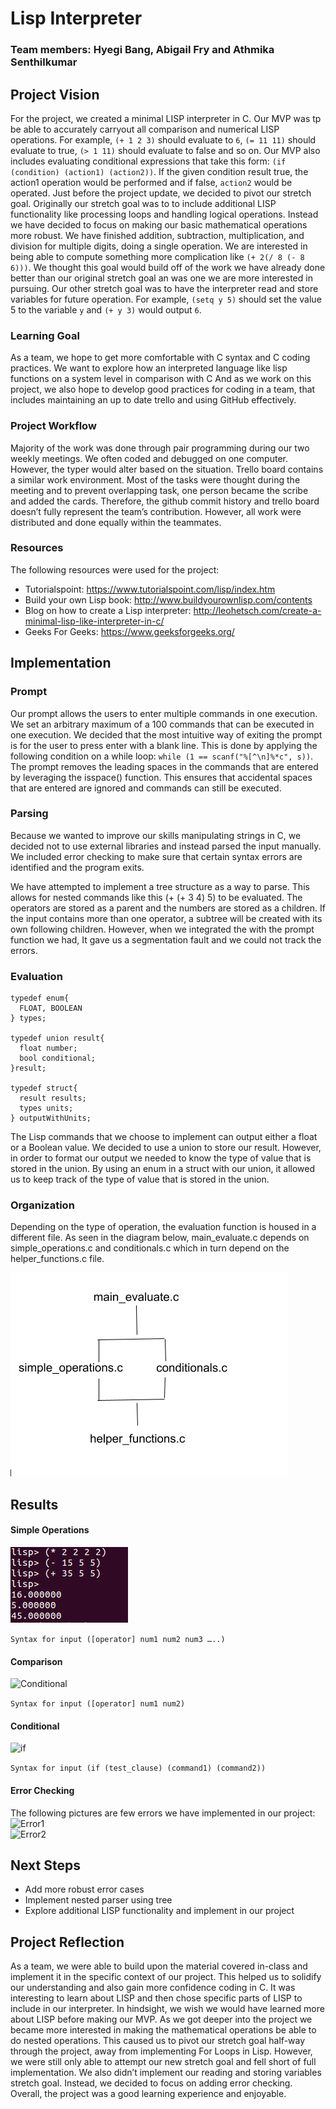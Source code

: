 # Lisp Interpreter
### Team members: Hyegi Bang, Abigail Fry and Athmika Senthilkumar

## Project Vision
For the project, we created a minimal LISP interpreter in C. Our MVP was tp be able to accurately carryout all comparison and numerical LISP operations. For example, ```(+ 1 2 3)``` should evaluate to ```6```, ```(= 11 11)``` should evaluate to true, ```(> 1 11)``` should evaluate to false and so on. Our MVP also includes evaluating conditional expressions that take this form: ```(if (condition) (action1) (action2))```. If the given condition result true, the action1 operation would be performed and if false, ```action2``` would be operated. 
Just before the project update, we decided to pivot our stretch goal.  Originally our stretch goal was to to include additional LISP functionality like processing loops and handling logical operations.  Instead we have decided to focus on making our basic mathematical operations more robust.  We have finished addition, subtraction, multiplication, and division for multiple digits, doing a single operation.  We are interested in being able to compute something more complication like ```(+ 2(/ 8 (- 8 6)))```.  We thought this goal would build off of the work we have already done better than our original stretch goal an was one we are more interested in pursuing.
Our other stretch goal was to have the interpreter read and store variables for future operation. For example, ```(setq y 5)``` should set the value 5 to the variable ```y``` and ```(+ y 3)``` would output ```6```. 

### Learning Goal
As a team, we hope to get more comfortable with C syntax and C coding practices. We want to explore how an interpreted language like lisp functions on a system level in comparison with C  And as we work on this project, we also hope to develop good practices for coding in a team, that includes maintaining an up to date trello and using GitHub effectively. 

### Project Workflow
Majority of the work was done through pair programming during our two weekly meetings. We often coded and debugged on one 
computer. However, the typer would alter based on the situation. Trello board contains a similar work environment. Most of 
the tasks were thought during the meeting and to prevent overlapping task, one person became the scribe and added the cards.
Therefore, the github commit history and trello board doesn’t fully represent the team’s contribution. However, all work were
distributed and done equally within the teammates. 

### Resources 
The following resources were used for the project: <br/>
* Tutorialspoint: https://www.tutorialspoint.com/lisp/index.htm
* Build your own Lisp book: http://www.buildyourownlisp.com/contents
* Blog on how to create a Lisp interpreter: http://leohetsch.com/create-a-minimal-lisp-like-interpreter-in-c/
* Geeks For Geeks: https://www.geeksforgeeks.org/

## Implementation 
### Prompt 
Our prompt allows the users to enter multiple commands in one execution. We set an arbitrary maximum of a 100 commands that 
can be executed in one execution. We decided that the most intuitive way of exiting the prompt is for the user to press enter
with a blank line. This is done by applying the following condition on a while loop: ```while (1 == scanf("%[^\n]%*c", s))```.
The prompt removes the leading spaces in the commands that are entered by leveraging the isspace() function. This ensures 
that accidental spaces that are entered are ignored and commands can still be executed. 

### Parsing 

Because we wanted to improve our skills manipulating strings in C, we decided not to use external libraries and instead parsed the input manually. We included error checking to make sure that certain syntax errors are identified and the program exits.  

We have attempted to implement a tree structure as a way to parse. This allows for nested commands like this (+ (+ 3 4) 5) to be evaluated. The operators are stored as a parent and the numbers are stored as a children. If the input contains more than one operator, a subtree will be created with its own following children. However, when we integrated the with the prompt function we had, It gave us a segmentation fault and we could not track the errors. 


### Evaluation
```
typedef enum{
  FLOAT, BOOLEAN
} types;

typedef union result{
  float number;
  bool conditional;
}result;

typedef struct{
  result results;
  types units;
} outputWithUnits;

```
The Lisp commands that we choose to implement can output either a float or a Boolean value. We decided to use a union to
store our result. However, in order to format our output we needed to know the type of value that is stored in the union. 
By using an enum in a struct with our union, it allowed us to keep track of the type of value that is stored in the union. 

### Organization

Depending on the type of operation, the evaluation function is housed in a different file. As seen in the diagram below, main_evaluate.c depends on simple_operations.c and conditionals.c which in turn depend on the helper_functions.c file. 

![Diagram](https://github.com/Athmika/SoftSysThinkLISP/blob/master/images/diagram.png)


## Results
#### Simple Operations  
![op](https://github.com/Athmika/SoftSysThinkLISP/blob/master/images/op.png)

```Syntax for input ([operator] num1 num2 num3 …..)```

#### Comparison
![Conditional](https://github.com/Athmika/SoftSysThinkLISP/blob/master/images/Conditional.jpg)

```Syntax for input ([operator] num1 num2)```


#### Conditional
![if](https://github.com/Athmika/SoftSysThinkLISP/blob/master/images/if.jpg)

```Syntax for input (if (test_clause) (command1) (command2))```


#### Error Checking 
The following pictures are few errors we have implemented in our project: 
<br/>
![Error1](https://github.com/Athmika/SoftSysThinkLISP/blob/master/images/Error1.jpg)
<br/>
![Error2](https://github.com/Athmika/SoftSysThinkLISP/blob/master/images/Error2.jpg)

## Next Steps 
* Add more robust error cases
* Implement nested parser using tree 
* Explore additional LISP functionality and implement in our project

## Project Reflection 

As a team, we were able to build upon the material covered in-class and implement it in the specific context of our project. This helped us to solidify our understanding and also gain more confidence coding in C.  It was interesting to learn about LISP and then chose specific parts of LISP to include in our interpreter.  In hindsight, we wish we would have learned more about LISP before making our MVP.  As we got deeper into the project we became more interested in making the mathematical operations be able to do nested operations. This caused us to pivot our stretch goal half-way through the project, away from implementing For Loops in Lisp.  However, we were still only able to attempt our new stretch goal and fell short of full implementation.  We also didn’t implement our reading and storing variables stretch goal.  Instead, we decided to focus on adding error checking.  Overall, the project was a good learning experience and enjoyable.


